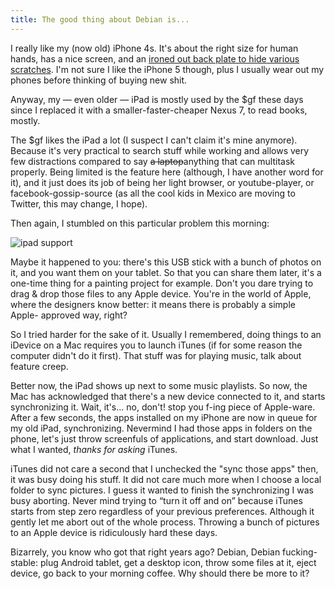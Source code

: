 ```yaml
---
title: The good thing about Debian is...
---
```


I really like my (now old) iPhone 4s. It's about the right size for human
hands, has a nice screen, and an [ironed out back plate to hide various
scratches](http://luxeplates.com/). I'm not sure I like the iPhone 5 though,
plus I usually wear out my phones before thinking of buying new shit.

Anyway, my — even older — iPad is mostly used by the $gf these days since I
replaced it with a smaller-faster-cheaper Nexus 7, to read books, mostly.

The $gf likes the iPad a lot (I suspect I can't claim it's mine anymore).
Because it's very practical to search stuff while working and allows very few
distractions compared to say <s>a laptop</s>anything that can multitask
properly. Being limited is the feature here (although, I have another word for
it), and it just does its job of being her light browser, or youtube-player,
or facebook-gossip-source (as all the cool kids in Mexico are moving to
Twitter, this may change, I hope).

Then again, I stumbled on this particular problem this morning:

![ipad support](http://static.cyprio.net/wtf/./2013-01-08-082540_572x101_scrot.png)

Maybe it happened to you: there's this USB stick with a bunch of photos on it,
and you want them on your tablet. So that you can share them later, it's a
one-time thing for a painting project for example. Don't you dare trying to
drag & drop those files to any Apple device. You're in the world of Apple,
where the designers know better: it means there is probably a simple Apple-
approved way, right?

So I tried harder for the sake of it. Usually I remembered, doing things to an
iDevice on a Mac requires you to launch iTunes (if for some reason the
computer didn't do it first). That stuff was for playing music, talk about
feature creep.

Better now, the iPad shows up next to some music playlists. So now, the Mac
has acknowledged that there's a new device connected to it, and starts
synchronizing it. Wait, it's... no, don't! stop you f-ing piece of Apple-ware.
After a few seconds, the apps installed on my iPhone are now in queue for my
old iPad, synchronizing. Nevermind I had those apps in folders on the phone,
let's just throw screenfuls of applications, and start download. Just what I
wanted, _thanks for asking_ iTunes.

iTunes did not care a second that I unchecked the "sync those apps" then, it
was busy doing his stuff. It did not care much more when I choose a local
folder to sync pictures. I guess it wanted to finish the synchronizing I was
busy aborting. Never mind trying to “turn it off and on” because iTunes starts
from step zero regardless of your previous preferences. Although it gently let
me abort out of the whole process. Throwing a bunch of pictures to an Apple
device is ridiculously hard these days.

Bizarrely, you know who got that right years ago? Debian, Debian fucking-
stable: plug Android tablet, get a desktop icon, throw some files at it, eject
device, go back to your morning coffee. Why should there be more to it?
